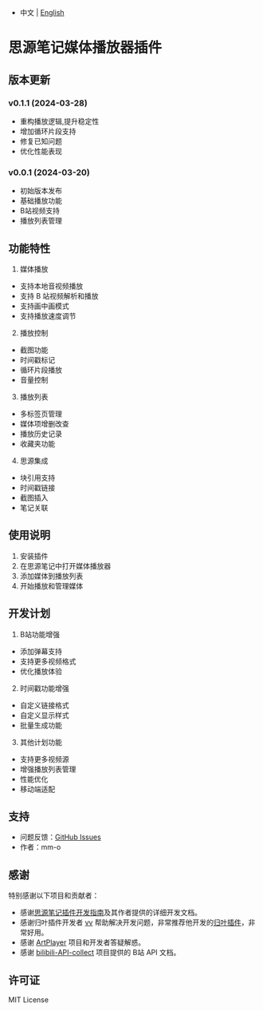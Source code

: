 + 中文 | [English](README.md)
# 思源笔记媒体播放器插件

## 版本更新

### v0.1.1 (2024-03-28)
- 重构播放逻辑,提升稳定性
- 增加循环片段支持
- 修复已知问题
- 优化性能表现

### v0.0.1 (2024-03-20)
- 初始版本发布
- 基础播放功能
- B站视频支持
- 播放列表管理

## 功能特性

1. 媒体播放
- 支持本地音视频播放
- 支持 B 站视频解析和播放
- 支持画中画模式
- 支持播放速度调节

2. 播放控制
- 截图功能
- 时间戳标记
- 循环片段播放
- 音量控制

3. 播放列表
- 多标签页管理
- 媒体项增删改查
- 播放历史记录
- 收藏夹功能

4. 思源集成
- 块引用支持
- 时间戳链接
- 截图插入
- 笔记关联

## 使用说明

1. 安装插件
2. 在思源笔记中打开媒体播放器
3. 添加媒体到播放列表
4. 开始播放和管理媒体

## 开发计划

1. B站功能增强
- 添加弹幕支持
- 支持更多视频格式
- 优化播放体验

2. 时间戳功能增强
- 自定义链接格式
- 自定义显示样式
- 批量生成功能

3. 其他计划功能
- 支持更多视频源
- 增强播放列表管理
- 性能优化
- 移动端适配

## 支持

- 问题反馈：[GitHub Issues](https://github.com/mm-o/siyuan-media-player/issues)
- 作者：mm-o

## 感谢

特别感谢以下项目和贡献者：

- 感谢[思源笔记插件开发指南](https://ld246.com/article/1723732790981#START-UP)及其作者提供的详细开发文档。
- 感谢归叶插件开发者 [vv](https://github.com/Wetoria) 帮助解决开发问题，非常推荐他开发的[归叶插件](https://simplest-frontend.feishu.cn/docx/B3NndXHi7oLLXJxnxQmcczRsnse)，非常好用。
- 感谢 [ArtPlayer](https://artplayer.org/document/) 项目和开发者答疑解惑。
- 感谢 [bilibili-API-collect](https://socialsisteryi.github.io/bilibili-API-collect/) 项目提供的 B站 API 文档。

## 许可证

MIT License
